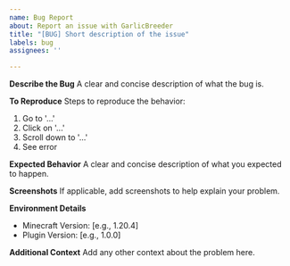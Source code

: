 ```yaml
---
name: Bug Report
about: Report an issue with GarlicBreeder
title: "[BUG] Short description of the issue"
labels: bug
assignees: ''

---
```


**Describe the Bug**
A clear and concise description of what the bug is.

**To Reproduce**
Steps to reproduce the behavior:
1. Go to '...'
2. Click on '...'
3. Scroll down to '...'
4. See error

**Expected Behavior**
A clear and concise description of what you expected to happen.

**Screenshots**
If applicable, add screenshots to help explain your problem.

**Environment Details**
- Minecraft Version: [e.g., 1.20.4]
- Plugin Version: [e.g., 1.0.0]

**Additional Context**
Add any other context about the problem here.
